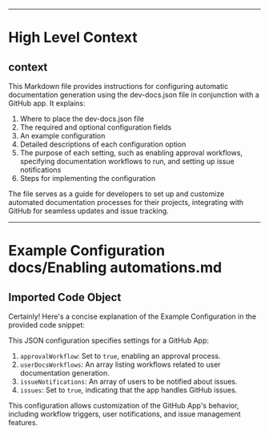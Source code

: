 

  ---
# High Level Context
## context
This Markdown file provides instructions for configuring automatic documentation generation using the dev-docs.json file in conjunction with a GitHub app. It explains:

1. Where to place the dev-docs.json file
2. The required and optional configuration fields
3. An example configuration
4. Detailed descriptions of each configuration option
5. The purpose of each setting, such as enabling approval workflows, specifying documentation workflows to run, and setting up issue notifications
6. Steps for implementing the configuration

The file serves as a guide for developers to set up and customize automated documentation processes for their projects, integrating with GitHub for seamless updates and issue tracking.

  
---
# Example Configuration docs/Enabling automations.md
## Imported Code Object
Certainly! Here's a concise explanation of the Example Configuration in the provided code snippet:

This JSON configuration specifies settings for a GitHub App:

1. `approvalWorkflow`: Set to `true`, enabling an approval process.
2. `userDocsWorkflows`: An array listing workflows related to user documentation generation.
3. `issueNotifications`: An array of users to be notified about issues.
4. `issues`: Set to `true`, indicating that the app handles GitHub issues.

This configuration allows customization of the GitHub App's behavior, including workflow triggers, user notifications, and issue management features.

  